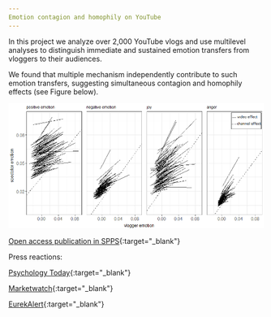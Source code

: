 ```yaml
---
Emotion contagion and homophily on YouTube
---
```


In this project we analyze over 2,000 YouTube vlogs and use multilevel analyses to distinguish immediate and sustained emotion transfers from vloggers to their audiences.

We found that multiple mechanism independently contribute to such emotion transfers, suggesting simultaneous contagion and homophily effects (see Figure below).

<img src="assets/blog_images/multilevel plot.png">

[Open access publication in SPPS](https://osf.io/sxudt){:target="_blank"}

Press reactions:

[Psychology Today](https://www.psychologytoday.com/intl/blog/the-athletes-way/201812/emotional-contagions-can-spread-wildfire-youtube){:target="_blank"}

[Marketwatch](https://www.marketwatch.com/story/how-to-use-youtube-and-social-media-to-get-happier-2018-12-27){:target="_blank"}

[EurekAlert](https://eurekalert.org/pub_releases/2018-12/sfpa-omv122618.php){:target="_blank"}